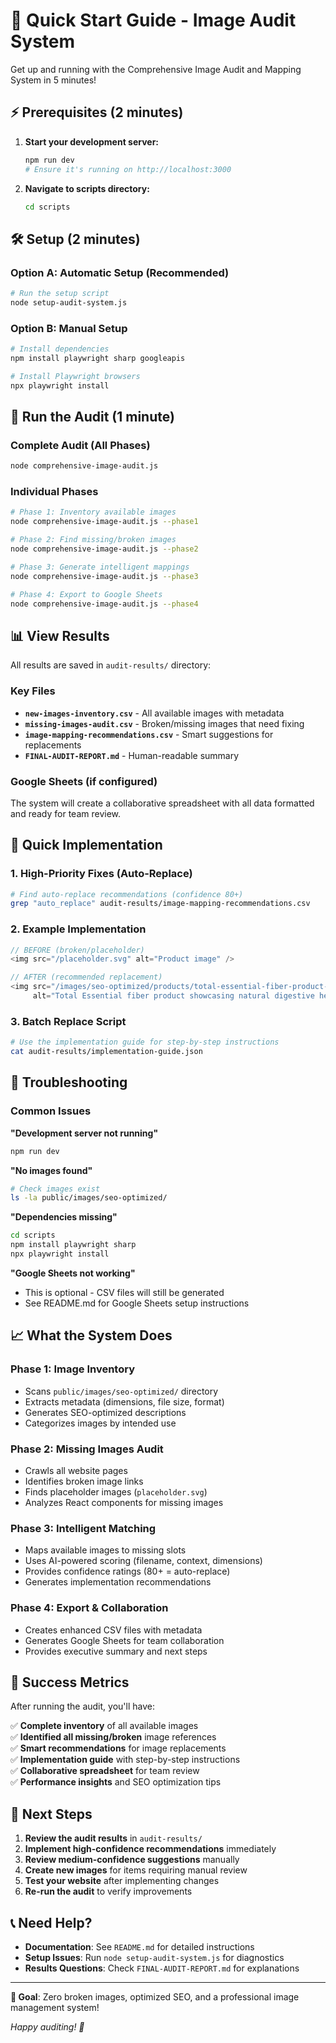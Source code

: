 # 🚀 Quick Start Guide - Image Audit System

Get up and running with the Comprehensive Image Audit and Mapping System in 5 minutes!

## ⚡ Prerequisites (2 minutes)

1. **Start your development server:**
   ```bash
   npm run dev
   # Ensure it's running on http://localhost:3000
   ```

2. **Navigate to scripts directory:**
   ```bash
   cd scripts
   ```

## 🛠️ Setup (2 minutes)

### Option A: Automatic Setup (Recommended)
```bash
# Run the setup script
node setup-audit-system.js
```

### Option B: Manual Setup
```bash
# Install dependencies
npm install playwright sharp googleapis

# Install Playwright browsers
npx playwright install
```

## 🎯 Run the Audit (1 minute)

### Complete Audit (All Phases)
```bash
node comprehensive-image-audit.js
```

### Individual Phases
```bash
# Phase 1: Inventory available images
node comprehensive-image-audit.js --phase1

# Phase 2: Find missing/broken images  
node comprehensive-image-audit.js --phase2

# Phase 3: Generate intelligent mappings
node comprehensive-image-audit.js --phase3

# Phase 4: Export to Google Sheets
node comprehensive-image-audit.js --phase4
```

## 📊 View Results

All results are saved in `audit-results/` directory:

### Key Files
- **`new-images-inventory.csv`** - All available images with metadata
- **`missing-images-audit.csv`** - Broken/missing images that need fixing
- **`image-mapping-recommendations.csv`** - Smart suggestions for replacements
- **`FINAL-AUDIT-REPORT.md`** - Human-readable summary

### Google Sheets (if configured)
The system will create a collaborative spreadsheet with all data formatted and ready for team review.

## 🎯 Quick Implementation

### 1. High-Priority Fixes (Auto-Replace)
```bash
# Find auto-replace recommendations (confidence 80+)
grep "auto_replace" audit-results/image-mapping-recommendations.csv
```

### 2. Example Implementation
```javascript
// BEFORE (broken/placeholder)
<img src="/placeholder.svg" alt="Product image" />

// AFTER (recommended replacement)
<img src="/images/seo-optimized/products/total-essential-fiber-product-01.jpg" 
     alt="Total Essential fiber product showcasing natural digestive health" />
```

### 3. Batch Replace Script
```bash
# Use the implementation guide for step-by-step instructions
cat audit-results/implementation-guide.json
```

## 🔧 Troubleshooting

### Common Issues

**"Development server not running"**
```bash
npm run dev
```

**"No images found"**
```bash
# Check images exist
ls -la public/images/seo-optimized/
```

**"Dependencies missing"**
```bash
cd scripts
npm install playwright sharp
npx playwright install
```

**"Google Sheets not working"**
- This is optional - CSV files will still be generated
- See README.md for Google Sheets setup instructions

## 📈 What the System Does

### Phase 1: Image Inventory
- Scans `public/images/seo-optimized/` directory
- Extracts metadata (dimensions, file size, format)
- Generates SEO-optimized descriptions
- Categorizes images by intended use

### Phase 2: Missing Images Audit
- Crawls all website pages
- Identifies broken image links
- Finds placeholder images (`placeholder.svg`)
- Analyzes React components for missing images

### Phase 3: Intelligent Matching
- Maps available images to missing slots
- Uses AI-powered scoring (filename, context, dimensions)
- Provides confidence ratings (80+ = auto-replace)
- Generates implementation recommendations

### Phase 4: Export & Collaboration
- Creates enhanced CSV files with metadata
- Generates Google Sheets for team collaboration
- Provides executive summary and next steps

## 🎉 Success Metrics

After running the audit, you'll have:

✅ **Complete inventory** of all available images  
✅ **Identified all missing/broken** image references  
✅ **Smart recommendations** for image replacements  
✅ **Implementation guide** with step-by-step instructions  
✅ **Collaborative spreadsheet** for team review  
✅ **Performance insights** and SEO optimization tips  

## 🚀 Next Steps

1. **Review the audit results** in `audit-results/`
2. **Implement high-confidence recommendations** immediately
3. **Review medium-confidence suggestions** manually
4. **Create new images** for items requiring manual review
5. **Test your website** after implementing changes
6. **Re-run the audit** to verify improvements

## 📞 Need Help?

- **Documentation**: See `README.md` for detailed instructions
- **Setup Issues**: Run `node setup-audit-system.js` for diagnostics
- **Results Questions**: Check `FINAL-AUDIT-REPORT.md` for explanations

---

**🎯 Goal**: Zero broken images, optimized SEO, and a professional image management system!

*Happy auditing! 🚀*
